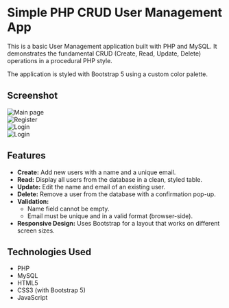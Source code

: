 # Simple PHP CRUD User Management App

This is a basic User Management application built with PHP and MySQL. It demonstrates the fundamental CRUD (Create, Read, Update, Delete) operations in a procedural PHP style.

The application is styled with Bootstrap 5 using a custom color palette.

## Screenshot

![Main page](https://i.ibb.co/21kn4MF3/Screenshot-2025-09-08-175306.png) <br>
![Register](https://i.ibb.co/Sw7cFbnL/Screenshot-2025-09-08-175243.png) <br>
![Login](https://i.ibb.co/LhtgZPsX/chrome-capture-2025-09-08.gif) <br>
![Login](https://i.ibb.co/848LfLk2/Screenshot-2025-09-08-175450.png)



## Features

-   **Create:** Add new users with a name and a unique email.
-   **Read:** Display all users from the database in a clean, styled table.
-   **Update:** Edit the name and email of an existing user.
-   **Delete:** Remove a user from the database with a confirmation pop-up.
-   **Validation:**
    -   Name field cannot be empty.
    -   Email must be unique and in a valid format (browser-side).
-   **Responsive Design:** Uses Bootstrap for a layout that works on different screen sizes.

## Technologies Used

-   PHP
-   MySQL
-   HTML5
-   CSS3 (with Bootstrap 5)
-   JavaScript

